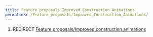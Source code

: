 ```yaml
---
title: Feature proposals Improved Construction Animations
permalink: /Feature_proposals/Improved_Construction_Animations/
---
```


1.  REDIRECT [Feature proposals/Improved construction
    animations](Feature_proposals_Improved_construction_animations "wikilink")